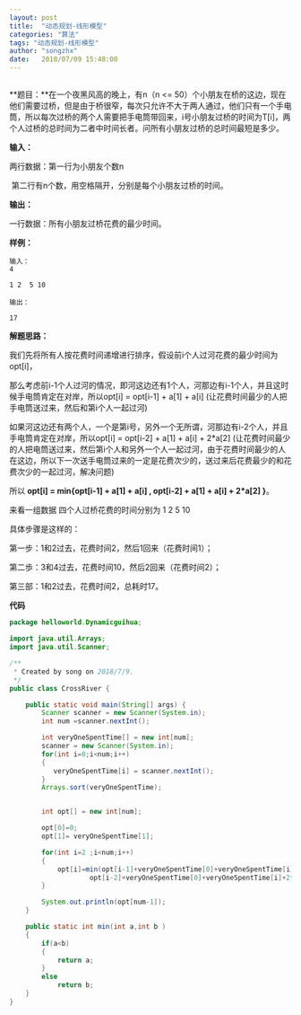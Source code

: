 ```yaml
---
layout: post
title:  "动态规划-线形模型"
categories: "算法"
tags: "动态规划-线形模型"
author: "songzhx"
date:   2018/07/09 15:48:00 
---
```


## 

**题目：**在一个夜黑风高的晚上，有n（n <= 50）个小朋友在桥的这边，现在他们需要过桥，但是由于桥很窄，每次只允许不大于两人通过，他们只有一个手电筒，所以每次过桥的两个人需要把手电筒带回来，i号小朋友过桥的时间为T[i]，两个人过桥的总时间为二者中时间长者。问所有小朋友过桥的总时间最短是多少。

**输入：**

两行数据：第一行为小朋友个数n

​                   第二行有n个数，用空格隔开，分别是每个小朋友过桥的时间。

**输出：**

一行数据：所有小朋友过桥花费的最少时间。

**样例：**

```
输入：
4

1 2  5 10

输出：

17

```

**解题思路：**

我们先将所有人按花费时间递增进行排序，假设前i个人过河花费的最少时间为opt[i]，

那么考虑前i-1个人过河的情况，即河这边还有1个人，河那边有i-1个人，并且这时候手电筒肯定在对岸，所以opt[i] = opt[i-1] + a[1] + a[i]        (让花费时间最少的人把手电筒送过来，然后和第i个人一起过河)

如果河这边还有两个人，一个是第i号，另外一个无所谓，河那边有i-2个人，并且手电筒肯定在对岸，所以opt[i] = opt[i-2] + a[1] + a[i] + 2*a[2]    (让花费时间最少的人把电筒送过来，然后第i个人和另外一个人一起过河，由于花费时间最少的人在这边，所以下一次送手电筒过来的一定是花费次少的，送过来后花费最少的和花费次少的一起过河，解决问题)

所以 **opt[i] = min{opt[i-1] + a[1] + a[i] , opt[i-2] + a[1] + a[i] + 2\*a[2] }**。

来看一组数据 四个人过桥花费的时间分别为 1 2 5 10

具体步骤是这样的：

第一步：1和2过去，花费时间2，然后1回来（花费时间1）；

第二歩：3和4过去，花费时间10，然后2回来（花费时间2）；

第三部：1和2过去，花费时间2，总耗时17。



**代码**

```java
package helloworld.Dynamicguihua;

import java.util.Arrays;
import java.util.Scanner;

/**
 * Created by song on 2018/7/9.
 */
public class CrossRiver {

    public static void main(String[] args) {
        Scanner scanner = new Scanner(System.in);
        int num =scanner.nextInt();

        int veryOneSpentTime[] = new int[num];
        scanner = new Scanner(System.in);
        for(int i=0;i<num;i++)
        {
           veryOneSpentTime[i] = scanner.nextInt();
        }
        Arrays.sort(veryOneSpentTime);


        int opt[] = new int[num];

        opt[0]=0;
        opt[1]= veryOneSpentTime[1];

        for(int i=2 ;i<num;i++)
        {
            opt[i]=min(opt[i-1]+veryOneSpentTime[0]+veryOneSpentTime[i],
                    opt[i-2]+veryOneSpentTime[0]+veryOneSpentTime[i]+2*veryOneSpentTime[1]);
        }

        System.out.println(opt[num-1]);
    }

    public static int min(int a,int b )
    {
        if(a<b)
        {
            return a;
        }
        else
            return b;
    }
}
```







 



